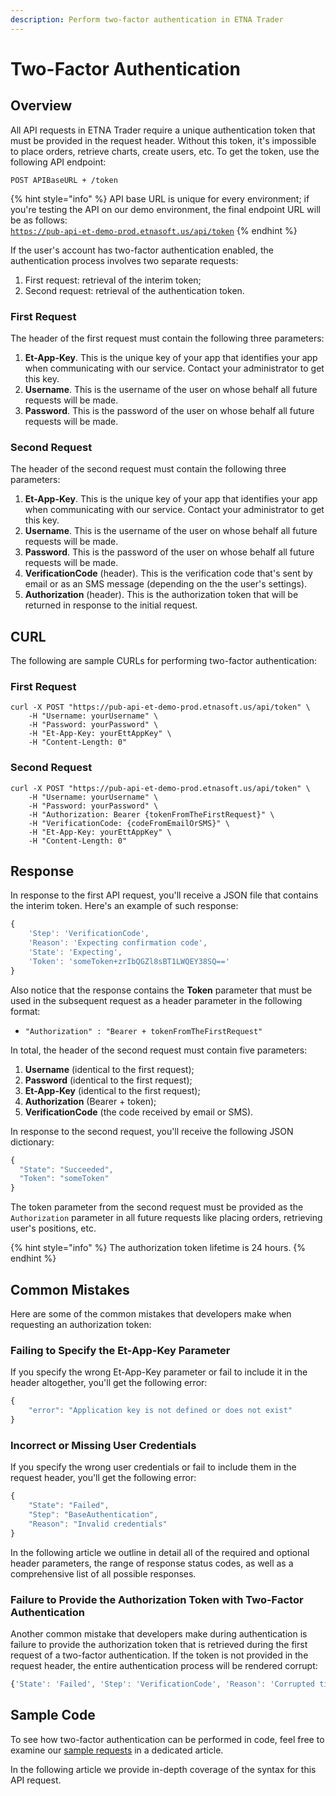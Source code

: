 ```yaml
---
description: Perform two-factor authentication in ETNA Trader
---
```


# Two-Factor Authentication

## Overview

All API requests in ETNA Trader require a unique authentication token that must be provided in the request header. Without this token, it's impossible to place orders, retrieve charts, create users, etc. To get the token, use the following API endpoint:

```text
POST APIBaseURL + /token
```

{% hint style="info" %}
API base URL is unique for every environment; if you're testing the API on our demo environment, the final endpoint URL will be as follows:  
[`https://pub-api-et-demo-prod.etnasoft.us/api/token`](https://pub-api-et-demo-prod.etnasoft.us/api/token)
{% endhint %}

If the user's account has two-factor authentication enabled, the authentication process involves two separate requests:

1. First request: retrieval of the interim token;
2. Second request: retrieval of the authentication token.

### First Request

The header of the first request must contain the following three parameters:

1. **Et-App-Key**. This is the unique key of your app that identifies your app when communicating with our service. Contact your administrator to get this key.
2. **Username**. This is the username of the user on whose behalf all future requests will be made.
3. **Password**. This is the password of the user on whose behalf all future requests will be made.

### Second Request

The header of the second request must contain the following three parameters:

1. **Et-App-Key**. This is the unique key of your app that identifies your app when communicating with our service. Contact your administrator to get this key.
2. **Username**. This is the username of the user on whose behalf all future requests will be made.
3. **Password**. This is the password of the user on whose behalf all future requests will be made.
4. **VerificationCode** \(header\). This is the verification code that's sent by email or as an SMS message \(depending on the the user's settings\).
5. **Authorization** \(header\). This is the authorization token that will be returned in response to the initial request.

## CURL

The following are sample CURLs for performing two-factor authentication:

### First Request

```text
curl -X POST "https://pub-api-et-demo-prod.etnasoft.us/api/token" \
    -H "Username: yourUsername" \
    -H "Password: yourPassword" \
    -H "Et-App-Key: yourEttAppKey" \
    -H "Content-Length: 0"
```

### Second Request

```text
curl -X POST "https://pub-api-et-demo-prod.etnasoft.us/api/token" \
    -H "Username: yourUsername" \
    -H "Password: yourPassword" \
    -H "Authorization: Bearer {tokenFromTheFirstRequest}" \
    -H "VerificationCode: {codeFromEmailOrSMS}" \
    -H "Et-App-Key: yourEttAppKey" \
    -H "Content-Length: 0"
```

## Response

In response to the first API request, you'll receive a JSON file that contains the interim token. Here's an example of such response:

```javascript
{
    'Step': 'VerificationCode', 
    'Reason': 'Expecting confirmation code', 
    'State': 'Expecting', 
    'Token': 'someToken+zrIbQGZl8sBT1LWQEY38SQ=='
}
```

Also notice that the response contains the **Token** parameter that must be used in the subsequent request as a header parameter in the following format:

* `"Authorization" : "Bearer + tokenFromTheFirstRequest"`

In total, the header of the second request must contain five parameters:

1. **Username** \(identical to the first request\);
2. **Password** \(identical to the first request\);
3. **Et-App-Key** \(identical to the first request\);
4. **Authorization** \(Bearer + token\);
5. **VerificationCode** \(the code received by email or SMS\).

In response to the second request, you'll receive the following JSON dictionary:

```javascript
{
  "State": "Succeeded",
  "Token": "someToken"
}
```

The token parameter from the second request must be provided as the `Authorization` parameter in all future requests like placing orders, retrieving user's positions, etc.

{% hint style="info" %}
The authorization token lifetime is 24 hours.
{% endhint %}

## Common Mistakes

Here are some of the common mistakes that developers make when requesting an authorization token:

### Failing to Specify the Et-App-Key Parameter

If you specify the wrong Et-App-Key parameter or fail to include it in the header altogether, you'll get the following error:

```javascript
{
    "error": "Application key is not defined or does not exist"
}
```

### Incorrect or Missing User Credentials

If you specify the wrong user credentials or fail to include them in the request header, you'll get the following error:

```javascript
{
    "State": "Failed",
    "Step": "BaseAuthentication",
    "Reason": "Invalid credentials"
}
```

In the following article we outline in detail all of the required and optional header parameters, the range of response status codes, as well as a comprehensive list of all possible responses.

### Failure to Provide the Authorization Token with Two-Factor Authentication

Another common mistake that developers make during authentication is failure to provide the authorization token that is retrieved during the first request of a two-factor authentication. If the token is not provided in the request header, the entire authentication process will be rendered corrupt:

```javascript
{'State': 'Failed', 'Step': 'VerificationCode', 'Reason': 'Corrupted ticket'}
```

## Sample Code

To see how two-factor authentication can be performed in code, feel free to examine our [sample requests](../../code-samples/two-factor-autentication.md) in a dedicated article.

In the following article we provide in-depth coverage of the syntax for this API request.

